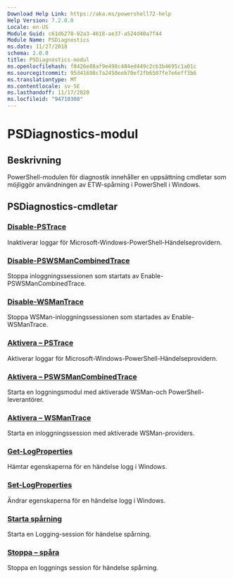 ```yaml
---
Download Help Link: https://aka.ms/powershell72-help
Help Version: 7.2.0.0
Locale: en-US
Module Guid: c61d6278-02a3-4618-ae37-a524d40a7f44
Module Name: PSDiagnostics
ms.date: 11/27/2018
schema: 2.0.0
title: PSDiagnostics-modul
ms.openlocfilehash: f8426e88af9e498c484ed449c2cb1b4695c1a01c
ms.sourcegitcommit: 95d41698c7a2450eeb70ef2fb6507fe7e6eff3b6
ms.translationtype: MT
ms.contentlocale: sv-SE
ms.lasthandoff: 11/17/2020
ms.locfileid: "94710308"
---
```

# PSDiagnostics-modul

## Beskrivning

PowerShell-modulen för diagnostik innehåller en uppsättning cmdletar som möjliggör användningen av ETW-spårning i PowerShell i Windows.

## PSDiagnostics-cmdletar

### [Disable-PSTrace](Disable-PSTrace.md)
Inaktiverar loggar för Microsoft-Windows-PowerShell-Händelseprovidern.

### [Disable-PSWSManCombinedTrace](Disable-PSWSManCombinedTrace.md)
Stoppa inloggningssessionen som startats av Enable-PSWSManCombinedTrace.

### [Disable-WSManTrace](Disable-WSManTrace.md)
Stoppa WSMan-inloggningssessionen som startades av Enable-WSManTrace.

### [Aktivera – PSTrace](Enable-PSTrace.md)
Aktiverar loggar för Microsoft-Windows-PowerShell-Händelseprovidern.

### [Aktivera – PSWSManCombinedTrace](Enable-PSWSManCombinedTrace.md)
Starta en loggningsmodul med aktiverade WSMan-och PowerShell-leverantörer.

### [Aktivera – WSManTrace](Enable-WSManTrace.md)
Starta en inloggningssession med aktiverade WSMan-providers.

### [Get-LogProperties](Get-LogProperties.md)
Hämtar egenskaperna för en händelse logg i Windows.

### [Set-LogProperties](Set-LogProperties.md)
Ändrar egenskaperna för en händelse logg i Windows.

### [Starta spårning](Start-Trace.md)
Starta en Logging-session för händelse spårning.

### [Stoppa – spåra](Stop-Trace.md)
Stoppa en loggnings session för händelse spårning.


